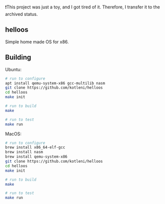 ❗️This project was just a toy, and I got tired of it. Therefore, I transfer it to the archived status.

## helloos
Simple home made OS for x86.

## Building

Ubuntu:
```bash
# run to configure
apt install qemu-system-x86 gcc-multilib nasm
git clone https://github.com/kotleni/helloos
cd helloos
make init

# run to build
make

# run to test
make run
```

MacOS:
```bash
# run to configure
brew install x86_64-elf-gcc
brew install nasm
brew install qemu-system-x86
git clone https://github.com/kotleni/helloos
cd helloos
make init

# run to build
make

# run to test
make run
```
